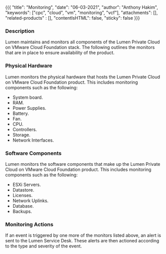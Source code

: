 {{{
  "title": "Monitoring",
  "date": "06-03-2021",
  "author": "Anthony Hakim",
  "keywords": ["cpc", "cloud", "vm", "monitoring", "vcf"],
  "attachments": [],
  "related-products" : [],
  "contentIsHTML": false,
  "sticky": false
}}}

### Description
Lumen maintains and monitors all components of the Lumen Private Cloud on VMware Cloud Foundation stack. The following outlines the monitors that are in place to ensure availability of the product.

### Physical Hardware
Lumen monitors the physical hardware that hosts the Lumen Private Cloud on VMware Cloud Foundation product. This includes monitoring components such as the following:

* System board.
* RAM.
* Power Supplies.
* Battery.
* Fan.
* CPU. 
* Controllers.
* Storage.
* Network Interfaces.

### Software Components
Lumen monitors the software components that make up the Lumen Private Cloud on VMware Cloud Foundation product. This includes monitoring components such as the following:

* ESXi Servers.
* Datastore.
* Licenses.
* Network Uplinks.
* Database.
* Backups.

### Monitoring Actions
If an event is triggered by one more of the monitors listed above, an alert is sent to the Lumen Service Desk. These alerts are then actioned according to the type and severity of the event.
